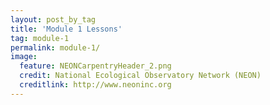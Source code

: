 ```yaml
---
layout: post_by_tag
title: 'Module 1 Lessons'
tag: module-1
permalink: module-1/
image:
  feature: NEONCarpentryHeader_2.png
  credit: National Ecological Observatory Network (NEON)
  creditlink: http://www.neoninc.org 
---
```


